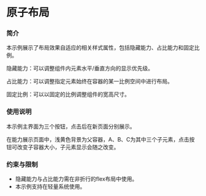 # 原子布局<a name="ZH-CN_TOPIC_0000001126159786"></a>

### 简介<a name="section104mcpsimp"></a>

本示例展示了布局效果自适应的相关样式属性，包括隐藏能力、占比能力和固定比例。

隐藏能力：可以调整组件内元素水平/垂直方向的显示优先级。

占比能力：可以调整指定元素始终在容器的某一比例空间中进行布局。

固定比例：可以以固定的比例调整组件的宽高尺寸。

### 使用说明<a name="section110mcpsimp"></a>

本示例主界面为三个按钮，点击后在新页面分别展示。

在能力展示页面中，浅黄色背景为父容器，A、B、C为其中三个子元素，点击按钮可改变子容器大小，子元素显示会随之改变。

### 约束与限制<a name="section116mcpsimp"></a>

-   隐藏能力与占比能力需在非折行的flex布局中使用。
-   本示例支持在轻量系统使用。

